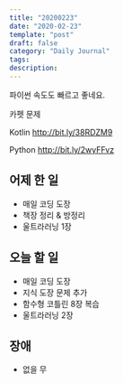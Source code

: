 ```yaml
---
title: "20200223"
date: "2020-02-23"
template: "post"
draft: false
category: "Daily Journal"
tags:
description:
---
```


파이썬 속도도 빠르고 좋네요.

카펫 문제

Kotlin
<http://bit.ly/38RDZM9>

Python
<http://bit.ly/2wyFFvz>

## 어제 한 일

* 매일 코딩 도장
* 책장 정리 & 방정리
* 울트라러닝 1장

## 오늘 할 일

* 매일 코딩 도장
* 지식 도장 문제 추가
* 함수형 코틀린 8장 복습
* 울트라러닝 2장

## 장애

* 없을 무
